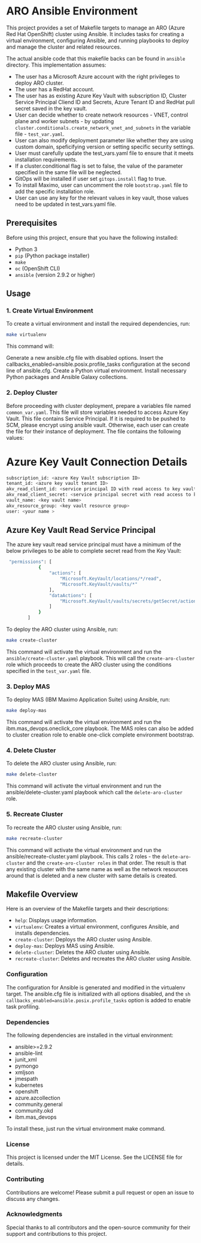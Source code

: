 # ARO Ansible Environment

This project provides a set of Makefile targets to manage an ARO (Azure Red Hat OpenShift) cluster using Ansible. It includes tasks for creating a virtual environment, configuring Ansible, and running playbooks to deploy and manage the cluster and related resources.

The actual ansible code that this makefile backs can be found in ```ansible``` directory. This implementation assumes:

* The user has a Microsoft Azure account with the right privileges to deploy ARO cluster.
* The user has a RedHat account.
* The user has as existing Azure Key Vault with subscription ID, Cluster Service Principal Cliend ID and Secrets, Azure Tenant ID and RedHat pull secret saved in the key vault.
* User can decide whether to create network resources - VNET, control plane and worker subnets - by updating  ```cluster.conditionals.create_network_vnet_and_subnets``` in the variable file - ```test_var.yaml```.
* User can also modify deployment parameter like whether they are using custom domain, speficifying version or setting specific security settings.
* User must carefully update the test_vars.yaml file to ensure that it meets installation requirements.
* If a cluster.conditional flag is set to false, the value of the parameter specified in the same file will be neglected.
* GitOps will be installed if user set ```gitops.install``` flag to true.
* To install Maximo, user can uncomment the role ```bootstrap.yaml``` file to add the specific installation role.
* User can use any key for the relevant values in key vault, those values need to be updated in test_vars.yaml file.

## Prerequisites

Before using this project, ensure that you have the following installed:

- Python 3
- `pip` (Python package installer)
- `make`
- `oc` (OpenShift CLI)
- `ansible` (version 2.9.2 or higher)

## Usage

### 1. Create Virtual Environment

To create a virtual environment and install the required dependencies, run:

```sh
make virtualenv
```

This command will:

Generate a new ansible.cfg file with disabled options.
Insert the callbacks_enabled=ansible.posix.profile_tasks configuration at the second line of ansible.cfg.
Create a Python virtual environment.
Install necessary Python packages and Ansible Galaxy collections.

### 2. Deploy Cluster

Before proceeding with cluster deployment, prepare a variables file named ```common_var.yaml```. This file will store variables needed to access Azure Key Vault. This file contains Service Principal. If it is required to be pushed to SCM, please encrypt using ansible vault. Otherwise, each user can create the file for their instance of deployment. The file contains the following values:

# Azure Key Vault Connection Details
```sh
subscription_id: <azure Key Vault subscription ID>
tenant_id: <azure key vault tenant ID> 
akv_read_client_id: <service principal ID with read access to key vault secrets>
akv_read_client_secret: <service principal secret with read access to key vault secrets>
vault_name: <key vault name>
akv_resource_group: <key vault resource group>
user: <your name >
```

## Azure Key Vault Read Service Principal 

The azure key vault read service principal must have a minimum of the below privileges to be able to complete secret read from the Key Vault:

```sh
 "permissions": [
            {
                "actions": [
                    "Microsoft.KeyVault/locations/*/read",
                    "Microsoft.KeyVault/vaults/*"
                ],
                "dataActions": [
                    "Microsoft.KeyVault/vaults/secrets/getSecret/action"
                ]
            }
        ]
```

To deploy the ARO cluster using Ansible, run:

```sh
make create-cluster
```

This command will activate the virtual environment and run the ```ansible/create-cluster.yaml``` playbook. This will call the ```create-aro-cluster``` role which proceeds to create the ARO cluster using the conditions specified in the ```test_var.yaml``` file.

### 3. Deploy MAS

To deploy MAS (IBM Maximo Application Suite) using Ansible, run:

```sh
make deploy-mas
```

This command will activate the virtual environment and run the ibm.mas_devops.oneclick_core playbook. The MAS roles can also be added to cluster creation role to enable one-click complete environment bootstrap.

### 4. Delete Cluster

To delete the ARO cluster using Ansible, run:

```sh
make delete-cluster
```

This command will activate the virtual environment and run the ansible/delete-cluster.yaml playbook which call the ```delete-aro-cluster``` role.

### 5. Recreate Cluster

To recreate the ARO cluster using Ansible, run:

```sh
make recreate-cluster
```

This command will activate the virtual environment and run the ansible/recreate-cluster.yaml playbook. This calls 2 roles - the ```delete-aro-cluster``` and the ```create-aro-cluster roles``` in that order. The result is that any existing cluster with the same name as well as the network resources around that is deleted and a new cluster with same details is created.

## Makefile Overview

Here is an overview of the Makefile targets and their descriptions:

* `help`: Displays usage information.
* `virtualenv`: Creates a virtual environment, configures Ansible, and installs dependencies.
* `create-cluster`: Deploys the ARO cluster using Ansible.
* `deploy-mas`: Deploys MAS using Ansible.
* `delete-cluster`: Deletes the ARO cluster using Ansible.
* `recreate-cluster`: Deletes and recreates the ARO cluster using Ansible.

### Configuration
The configuration for Ansible is generated and modified in the virtualenv target. The ansible.cfg file is initialized with all options disabled, and the ```sh callbacks_enabled=ansible.posix.profile_tasks``` option is added to enable task profiling.

### Dependencies
The following dependencies are installed in the virtual environment:

* ansible>=2.9.2
* ansible-lint
* junit_xml
* pymongo
* xmljson
* jmespath
* kubernetes
* openshift
* azure.azcollection
* community.general
* community.okd
* ibm.mas_devops

To install these, just run the virtual environment make command.

### License

This project is licensed under the MIT License. See the LICENSE file for details.

### Contributing

Contributions are welcome! Please submit a pull request or open an issue to discuss any changes.

### Acknowledgments
Special thanks to all contributors and the open-source community for their support and contributions to this project.

